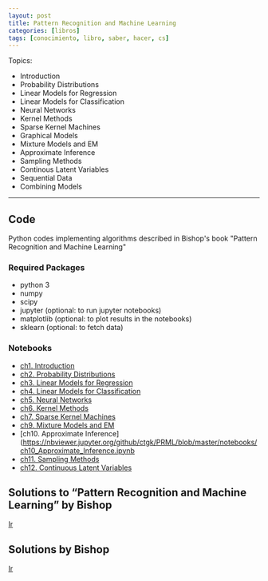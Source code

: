 ```yaml
---
layout: post
title: Pattern Recognition and Machine Learning
categories: [libros]
tags: [conocimiento, libro, saber, hacer, cs]
---
```


<!--Resumen-->

Topics:
- Introduction
- Probability Distributions
- Linear Models for Regression
- Linear Models for Classification
- Neural Networks
- Kernel Methods
- Sparse Kernel Machines
- Graphical Models
- Mixture Models and EM
- Approximate Inference
- Sampling Methods
- Continous Latent Variables
- Sequential Data
- Combining Models

---

## Code

Python codes implementing algorithms described in Bishop's book "Pattern Recognition and Machine Learning"

### Required Packages
- python 3
- numpy
- scipy
- jupyter (optional: to run jupyter notebooks)
- matplotlib (optional: to plot results in the notebooks)
- sklearn (optional: to fetch data)

### Notebooks
- [ch1. Introduction](https://nbviewer.jupyter.org/github/ctgk/PRML/blob/master/notebooks/ch01_Introduction.ipynb)
- [ch2. Probability Distributions](https://nbviewer.jupyter.org/github/ctgk/PRML/blob/master/notebooks/ch02_Probability_Distributions.ipynb)
- [ch3. Linear Models for Regression](https://nbviewer.jupyter.org/github/ctgk/PRML/blob/master/notebooks/ch03_Linear_Models_for_Regression.ipynb)
- [ch4. Linear Models for Classification](https://nbviewer.jupyter.org/github/ctgk/PRML/blob/master/notebooks/ch04_Linear_Models_for_Classfication.ipynb)
- [ch5. Neural Networks](https://nbviewer.jupyter.org/github/ctgk/PRML/blob/master/notebooks/ch05_Neural_Networks.ipynb)
- [ch6. Kernel Methods](https://nbviewer.jupyter.org/github/ctgk/PRML/blob/master/notebooks/ch06_Kernel_Methods.ipynb)
- [ch7. Sparse Kernel Machines](https://nbviewer.jupyter.org/github/ctgk/PRML/blob/master/notebooks/ch07_Sparse_Kernel_Machines.ipynb)
- [ch9. Mixture Models and EM](https://nbviewer.jupyter.org/github/ctgk/PRML/blob/master/notebooks/ch09_Mixture_Models_and_EM.ipynb)
- [ch10. Approximate Inference](https://nbviewer.jupyter.org/github/ctgk/PRML/blob/master/notebooks/ch10_Approximate_Inference.ipynb
- [ch11. Sampling Methods](https://nbviewer.jupyter.org/github/ctgk/PRML/blob/master/notebooks/ch11_Sampling_Methods.ipynb)
- [ch12. Continuous Latent Variables](https://nbviewer.jupyter.org/github/ctgk/PRML/blob/master/notebooks/ch12_Continuous_Latent_Variables.ipynb)

  
## Solutions to “Pattern Recognition and Machine Learning” by Bishop

[Ir](https://tommyodland.com/files/edu/bishop_solutions.pdf)

## Solutions by Bishop

[Ir](https://www.microsoft.com/en-us/research/wp-content/uploads/2016/05/prml-web-sol-2009-09-08.pdf)
